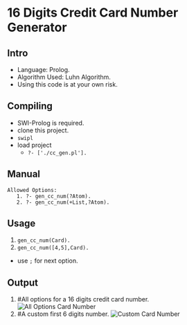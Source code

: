 16 Digits Credit Card Number Generator
=====

Intro
-----
* Language: Prolog.
* Algorithm Used: Luhn Algorithm.
* Using this code is at your own risk.
 

Compiling
---------
* SWI-Prolog is required.
* clone this project.
* ```swipl```
* load project
  * ```?- ['./cc_gen.pl'].```

Manual
------
```
Allowed Options:
   1. ?- gen_cc_num(?Atom).
   2. ?- gen_cc_num(+List,?Atom).
```

Usage
-----
1. ``` gen_cc_num(Card). ```
2. ``` gen_cc_num([4,5],Card). ```
* use ```;``` for next option.

Output
------
1. #All options for a 16 digits credit card number.
 ![All Options Card Number](https://raw.github.com/eldardamari/credit-card-generator/master/img/gen_cc_num1.jpg)
2. #A custom first 6 digits number.
 ![Custom Card Number](https://raw.github.com/eldardamari/credit-card-generator/master/img/gen_cc_num2.jpg)
